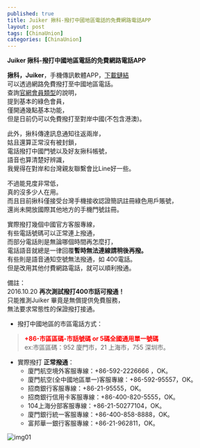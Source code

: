 ```yaml
---
published: true
title: Juiker 揪科-撥打中國地區電話的免費網路電話APP
layout: post 
tags: [ChinaUnion] 
categories: [ChinaUnion]
---
```

**Juiker 揪科-撥打中國地區電話的免費網路電話APP**   

**揪科，Juiker**，手機傳訊軟體APP，[下載鏈結][1]    
可以透過網路免費撥打至中國地區電話。    
查詢[官網會員類型][2]的說明，   
提到基本的綠色會員，    
僅開通幾點基本功能，    
但是日前仍可以免費撥打至對岸中國(不包含港澳)。    
    
此外，揪科傳達訊息通知往返兩岸，    
姑且還算正常沒有被封鎖，    
電話撥打中國門號以及好友揪科帳號，    
語音也算清楚好辨識，    
我覺得在對岸和台灣親友聯繫會比Line好一些。    
    
不過能見度非常低，    
真的沒多少人在用。    
而且目前揪科僅接受台灣手機接收認證簡訊註冊綠色用戶賬號，    
還尚未開放國際其他地方的手機門號註冊。    
    
實際撥打幾個中國官方客服專線，    
有些電話號碼可以正常連上撥通，    
而部分電話則是無論哪個時間再怎麼打，    
電話語音就總是一律回覆**暫時無法連線請稍後再撥。**    
有些則是語音通知空號無法撥通，如 400電話。    
但是改用其他付費網路電話，就可以順利撥通。    
    
備註：     
2016.10.20 **再次測試撥打400市話可撥通！**      
只能推測Juiker 畢竟是無償提供免費服務，     
無法要求常態性的保證撥打接通。     

* 撥打中國地區的市區電話方式：        

> <font color="red"><b>+86-市區區碼-市話號碼 or 5碼全國通用單一號碼</b></font>      
> ex:市區區碼：952 廈門市，21 上海市，755 深圳市。       
  
* 實際撥打 **正常撥通**：        
    * 廈門航空境外客服專線：+86-592-2226666 ，OK。       
    * 廈門航空(全中國地區單一)客服專線：+86-592-95557，OK。       
    * 招商銀行客服專線：+86-21-95555，OK。     
    * 招商銀行信用卡客服專線：+86-400-820-5555，OK。      
    * 104上海分部客服專線：+86-21-50277104，OK。       
    * 廈門銀行統一客服專線：+86-400-858-8888，OK。       
    * 富邦華一銀行客服專線：+86-21-962811，OK。      



![img01][img01]

[1]: https://www.juiker.tw/download.html
[2]: https://www.juiker.tw/member.html
[img01]: https://res.cloudinary.com/shengshampoo/image/upload/v1468406839/Screenshot_2016-07-06-17-57-282-fs8_nvepfl.png
